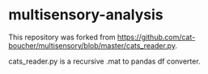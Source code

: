 # multisensory-analysis

  This repository was forked from https://github.com/cat-boucher/multisensory/blob/master/cats_reader.py.
  
  cats_reader.py is a recursive .mat to pandas df converter.
